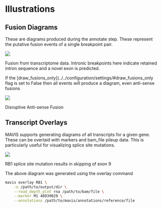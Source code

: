 # Illustrations

## Fusion Diagrams

These are diagrams produced during the annotate step. These represent
the putative fusion events of a single breakpoint pair.

![](../../images/GIMAP4_IL7_fusion.svg)

Fusion from transcriptome data. Intronic breakpoints here indicate
retained intron sequence and a novel exon is
predicted.


If the [draw_fusions_only](../../configuration/settings/#draw_fusions_only flag is set to
False then all events will produce a diagram, even anti-sense fusions

![](../../images/UBE2V2_GIMAP4_disruptive_fusion.svg)

Disruptive Anti-sense
Fusion


## Transcript Overlays

MAVIS supports generating diagrams of all transcripts for a given gene.
These can be overlaid with markers and bam\_file pileup data. This is
particularly useful for visualizing splice site mutations.

![](../../images/ENSG00000139687_RB1_overlay.png)

RB1 splice site mutation results in skipping of exon
9


The above diagram was generated using the overlay command

```bash
mavis overlay RB1 \
    -o /path/to/output/dir \
    --read_depth_plot rna /path/to/bam/file \
    --marker M1 48939029 \
    --annotations /path/to/mavis/annotations/reference/file
```
